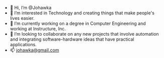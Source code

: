 - 👋 Hi, I’m @Johawka
- 👀 I’m interested in Technology and creating things that make people's lives easier.
- 🌱 I’m currently working on a degree in Computer Engineering and working at Instructure, Inc.
- 💞️ I’m looking to collaborate on any new projects that involve automation and integrating software-hardware ideas that have practical applications.
- 📫 johawka@gmail.com

<!---
Johawka/Johawka is a ✨ special ✨ repository because its `README.md` (this file) appears on your GitHub profile.
You can click the Preview link to take a look at your changes.
--->
